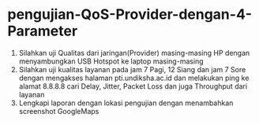# pengujian-QoS-Provider-dengan-4-Parameter

1.	Silahkan uji Qualitas dari jaringan(Provider) masing-masing HP dengan menyambungkan USB Hotspot ke laptop masing-masing
2.	Silahkan uji kualitas layanan pada jam 7 Pagi, 12 Siang dan jam 7 Sore dengan mengakses halaman pti.undiksha.ac.id dan melakukan ping ke alamat 8.8.8.8 cari Delay, Jitter, Packet Loss dan juga Throughput dari layanan
3.	Lengkapi laporan dengan lokasi pengujian dengan menambahkan screenshot GoogleMaps
